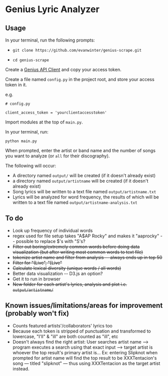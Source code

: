 # Genius Lyric Analyzer



## Usage

In your terminal, run the following prompts:

* `git clone https://github.com/evanwinter/genius-scrape.git`

* `cd genius-scrape`

Create a [Genius API Client](https://genius.com/api-clients/new) and copy your access token.

Create a file named `config.py` in the project root, and store your access token in it.

e.g.
```
# config.py

client_access_token = 'yourclientaccesstoken'
```

Import modules at the top of `main.py`.

In your terminal, run:

`python main.py`

When prompted, enter the artist or band name and the number of songs you want to analyze (or `all` for their discography).

The following will occur:

* A directory named `output/` will be created (if it doesn't already exist)
* a directory named `output/artistname` will be created (if it doesn't already exist)
* Song lyrics will be written to a text file named `output/artistname.txt`
* Lyrics will be analyzed for word frequency, the results of which will be written to a text file named `output/artistname-analysis.txt`

## To do

* Look up frequency of individual words
* regex used for file setup takes "A$AP Rocky" and makes it "aaprocky" -- possible to replace $'s with "S's?
* ~~Filter out boring/extremely common words before doing data visualization (but after writing most common words to text file)~~
* ~~tokenize artist name and filter from analysis -- always ends up in top 50~~
* ~~Filter for "(Live", "[Live"~~
* ~~Calculate lexical diversity (unique words / all words)~~
* Better data visualization -- D3.js an option?
* Get it to run in browser
* ~~New folder for each artist's lyrics, analysis and plot i.e. `output/artistname/`~~

## Known issues/limitations/areas for improvement (probably won't fix)

* Counts featured artists'/collaborators' lyrics too
* Because each token is stripped of punctuation and transformed to lowercase, "I'll" & "ill" are both counted as "ill", etc
* Doesn't always find the right artist: User searches artist name --> program executes a search using that exact input --> target artist is whoever the top result's primary artist is... Ex: entering Slipknot when prompted for artist name will find the top result to be XXXTentacion's song &mdash; titled "slipknot" &mdash; thus using XXXTentacion as the target artist instead.
